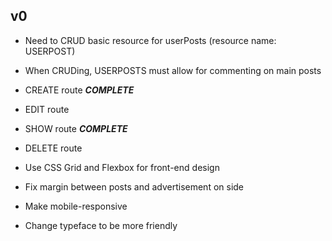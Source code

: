 <!-- toDo.md (redditTutorial) -->

## v0

- Need to CRUD basic resource for userPosts (resource name: USERPOST)
- When CRUDing, USERPOSTS must allow for commenting on main posts
- CREATE route ***COMPLETE***
- EDIT route 
- SHOW route ***COMPLETE***
- DELETE route

- Use CSS Grid and Flexbox for front-end design 
- Fix margin between posts and advertisement on side
- Make mobile-responsive
- Change typeface to be more friendly
